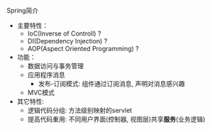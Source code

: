 
Spring简介
* 主要特性：
    * IoC(Inverse of Controll) ?
    * DI(Dependency Injection) ?
    * AOP(Aspect Oriented Programming) ?
* 功能：
    * 数据访问与事务管理
    * 应用程序消息
        * 发布-订阅模式: 组件通过订阅消息, 声明对消息感兴趣
    * MVC模式
* 其它特性:
    * 逻辑代码分组: 方法级别映射的servlet
    * 提高代码重用: 不同用户界面(控制器, 视图层)共享**服务**(业务逻辑)